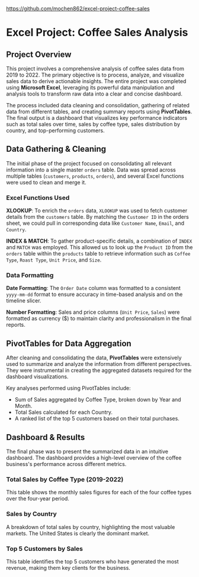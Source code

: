 https://github.com/mochen862/excel-project-coffee-sales

# Excel Project: Coffee Sales Analysis

## Project Overview
This project involves a comprehensive analysis of coffee sales data from 2019 to 2022. The primary objective is to process, analyze, and visualize sales data to derive actionable insights. The entire project was completed using **Microsoft Excel**, leveraging its powerful data manipulation and analysis tools to transform raw data into a clear and concise dashboard.

The process included data cleaning and consolidation, gathering of related data from different tables, and creating summary reports using **PivotTables**. The final output is a dashboard that visualizes key performance indicators such as total sales over time, sales by coffee type, sales distribution by country, and top-performing customers.

## Data Gathering & Cleaning
The initial phase of the project focused on consolidating all relevant information into a single master `orders` table. Data was spread across multiple tables (`customers`, `products`, `orders`), and several Excel functions were used to clean and merge it.

### Excel Functions Used
**XLOOKUP**: To enrich the `orders` data, `XLOOKUP` was used to fetch customer details from the `customers` table. By matching the `Customer ID` in the orders sheet, we could pull in corresponding data like `Customer Name`, `Email`, and `Country`.

**INDEX & MATCH**: To gather product-specific details, a combination of `INDEX` and `MATCH` was employed. This allowed us to look up the `Product ID` from the `orders` table within the `products` table to retrieve information such as `Coffee Type`, `Roast Type`, `Unit Price`, and `Size`.



### Data Formatting
**Date Formatting**: The `Order Date` column was formatted to a consistent `yyyy-mm-dd` format to ensure accuracy in time-based analysis and on the timeline slicer.

**Number Formatting**: Sales and price columns (`Unit Price`, `Sales`) were formatted as currency ($) to maintain clarity and professionalism in the final reports.

## PivotTables for Data Aggregation
After cleaning and consolidating the data, **PivotTables** were extensively used to summarize and analyze the information from different perspectives. They were instrumental in creating the aggregated datasets required for the dashboard visualizations.

Key analyses performed using PivotTables include:
-   Sum of Sales aggregated by Coffee Type, broken down by Year and Month.  
-   Total Sales calculated for each Country.  
-   A ranked list of the top 5 customers based on their total purchases.

## Dashboard & Results
The final phase was to present the summarized data in an intuitive dashboard. The dashboard provides a high-level overview of the coffee business's performance across different metrics.
### Total Sales by Coffee Type (2019-2022)
This table shows the monthly sales figures for each of the four coffee types over the four-year period.

### Sales by Country
A breakdown of total sales by country, highlighting the most valuable markets. The United States is clearly the dominant market.


### Top 5 Customers by Sales
This table identifies the top 5 customers who have generated the most revenue, making them key clients for the business.
